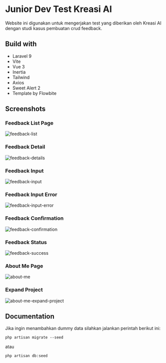 
# Junior Dev Test Kreasi AI

Website ini digunakan untuk mengerjakan test yang diberikan oleh Kreasi AI dengan studi kasus pembuatan crud feedback.




## Build with

- Laravel 9
- Vite
- Vue 3
- Inertia
- Tailwind
- Axios
- Sweet Alert 2
- Template by Flowbite




## Screenshots

### Feedback List Page
![feedback-list](https://github.com/user-attachments/assets/ae2162f9-2265-401c-acb2-85fcbc8680be)
### Feedback Detail
![feedback-details](https://github.com/user-attachments/assets/bb6cc870-5c47-4ac4-94e0-f9aa08c52cf8)
### Feedback Input
![feedback-input](https://github.com/user-attachments/assets/2a72c8bb-4892-469a-9951-bedcdaf26e71)
### Feedback Input Error
![feedback-input-error](https://github.com/user-attachments/assets/46687bb6-25e9-4504-a4e6-eb551baee228)
### Feedback Confirmation
![feedback-confirmation](https://github.com/user-attachments/assets/dd64ebe9-9678-464c-9e20-e51341a2a0dd)
### Feedback Status
![feedback-success](https://github.com/user-attachments/assets/7016fbd6-a982-456a-b9bb-5d97f065d829)
### About Me Page
![about-me](https://github.com/user-attachments/assets/c5832507-7413-4f32-afa2-c89290685f11)
### Expand Project
![about-me-expand-project](https://github.com/user-attachments/assets/73f35922-013e-418f-8e9e-123743498e64)


## Documentation
Jika ingin menambahkan dummy data silahkan jalankan perintah berikut ini:
```
php artisan migrate --seed
```

atau
```
php artisan db:seed
```


